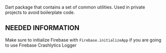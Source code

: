 Dart package that contains a set of common utilities.
Used in private projects to avoid boilerplate code.

## NEEDED INFORMATION
Make sure to initialize Firebase with `Firebase.initializeApp` if you are going to use Firebase Crashlytics Logger